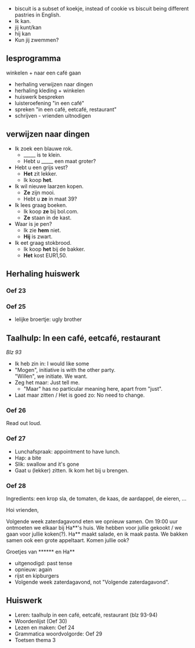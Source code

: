 * biscuit is a subset of koekje, instead of cookie vs biscuit being different pastries in English.
* Ik kan.
* jij kunt/kan
* hij kan
* Kun jij zwemmen?


## lesprogramma

winkelen + naar een café gaan

* herhaling verwijzen naar dingen
* herhaling kleding + winkelen
* huiswerk bespreken
* luisteroefening "in een café"
* spreken "in een café, eetcafé, restaurant"
* schrijven - vrienden uitnodigen


## verwijzen naar dingen

* Ik zoek een blauwe rok.
  * _____ is te klein.
  * Hebt u _____ een maat groter?
* Hebt u een grijs vest?
  * **Het** zit lekker.
  * Ik koop **het**.
* Ik wil nieuwe laarzen kopen.
  * **Ze** zijn mooi.
  * Hebt u **ze** in maat 39?
* Ik lees graag boeken.
  * Ik koop **ze** bij bol.com.
  * **Ze** staan in de kast.
* Waar is je pen?
  * Ik zie **hem** niet.
  * **Hij** is zwart.
* Ik eet graag stokbrood.
  * Ik koop **het** bij de bakker.
  * **Het** kost EUR1,50.


## Herhaling huiswerk

### Oef 23

### Oef 25

* lelijke broertje: ugly brother


## Taalhulp: In een café, eetcafé, restaurant

_Blz 93_

* Ik heb zin in: I would like some
* "Mogen", initiative is with the other party. \
  "Willen", we initiate. We want.
* Zeg het maar: Just tell me.
  * "Maar" has no particular meaning here, apart from "just".
* Laat maar zitten / Het is goed zo: No need to change.

### Oef 26

Read out loud.

### Oef 27

* Lunchafspraak: appointment to have lunch.
* Hap: a bite
* Slik: swallow and it's gone
* Gaat u (lekker) zitten. Ik kom het bij u brengen.


### Oef 28

Ingredients: een krop sla, de tomaten, de kaas, de aardappel, de eieren, ...

Hoi vrienden,

Volgende week zaterdagavond eten we opnieuw samen. Om 19:00 uur ontmoeten we elkaar bij Ha**'s huis. We hebben voor jullie gekookt / we gaan voor jullie koken(?). Ha** maakt salade, en ik maak pasta. We bakken samen ook een grote appeltaart. Komen jullie ook?

Groetjes van ****** en Ha**

* uitgenodigd: past tense
* opnieuw: again
* rijst en kipburgers
* Volgende week zaterdagavond, not "Volgende zaterdagavond".


## Huiswerk

* Leren: taalhulp in een café, eetcafé, restaurant (blz 93-94)
* Woordenlijst (Oef 30)
* Lezen en maken: Oef 24
* Grammatica woordvolgorde: Oef 29
* Toetsen thema 3
